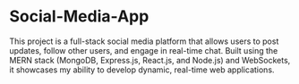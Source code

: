 # Social-Media-App
This project is a full-stack social media platform that allows users to post updates, follow other users, and engage in real-time chat. Built using the MERN stack (MongoDB, Express.js, React.js, and Node.js) and WebSockets, it showcases my ability to develop dynamic, real-time web applications.
